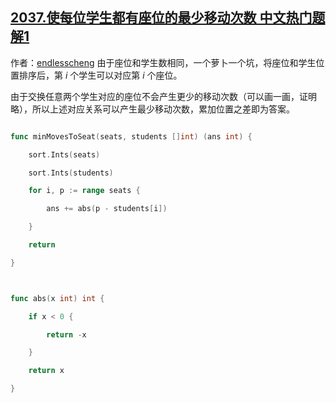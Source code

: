 ## [2037.使每位学生都有座位的最少移动次数 中文热门题解1](https://leetcode.cn/problems/minimum-number-of-moves-to-seat-everyone/solutions/100000/pai-xu-tan-xin-by-endlesscheng-vv35)

作者：[endlesscheng](https://leetcode.cn/u/endlesscheng)
由于座位和学生数相同，一个萝卜一个坑，将座位和学生位置排序后，第 $i$ 个学生可以对应第 $i$ 个座位。

由于交换任意两个学生对应的座位不会产生更少的移动次数（可以画一画，证明略），所以上述对应关系可以产生最少移动次数，累加位置之差即为答案。

```go
func minMovesToSeat(seats, students []int) (ans int) {
	sort.Ints(seats)
	sort.Ints(students)
	for i, p := range seats {
		ans += abs(p - students[i])
	}
	return
}

func abs(x int) int {
	if x < 0 {
		return -x
	}
	return x
}
```